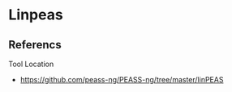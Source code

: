 # Linpeas


## Referencs
Tool Location
- https://github.com/peass-ng/PEASS-ng/tree/master/linPEAS



